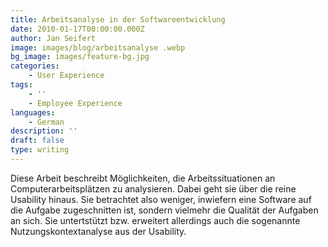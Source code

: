 ```yaml
---
title: Arbeitsanalyse in der Softwareentwicklung
date: 2010-01-17T00:00:00.000Z
author: Jan Seifert
image: images/blog/arbeitsanalyse .webp
bg_image: images/feature-bg.jpg
categories:
    - User Experience
tags:
    - ''
    - Employee Experience
languages:
    - German
description: ''
draft: false
type: writing
---
```


Diese Arbeit beschreibt Möglichkeiten, die Arbeitssituationen an Computerarbeitsplätzen zu analysieren. Dabei geht sie über die reine Usability hinaus. Sie betrachtet also weniger, inwiefern eine Software auf die Aufgabe zugeschnitten ist, sondern vielmehr die Qualität der Aufgaben an sich. Sie untertstützt bzw. erweitert allerdings auch die sogenannte Nutzungskontextanalyse aus der Usability.
